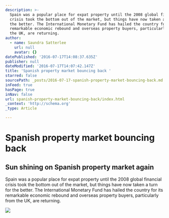 ```yaml
---
description: >-
  Spain was a popular place for expat property until the 2008 global financial
  crisis took the bottom out of the market, but things have now taken a turn for
  the better. The International Monetary Fund has hailed the country for its
  remarkable economic rebound and overseas property buyers, particularly from
  the UK, are returning.
author:
  - name: Saundra Satterlee
    url: null
    avatar: {}
datePublished: '2016-07-17T14:08:37.635Z'
publisher: null
dateModified: '2016-07-17T14:07:42.147Z'
title: 'Spanish property market bouncing back '
starred: false
sourcePath: _posts/2016-07-17-spanish-property-market-bouncing-back.md
inFeed: true
hasPage: true
inNav: false
url: spanish-property-market-bouncing-back/index.html
_context: 'http://schema.org'
_type: Article

---
```

# Spanish property market bouncing back 

<article style=""><h1>Sun shining on Spanish property market again</h1><p>Spain was a popular place for expat property until the 2008 global financial crisis took the bottom out of the market, but things have now taken a turn for the better. The International Monetary Fund has hailed the country for its remarkable economic rebound and overseas property buyers, particularly from the UK, are returning.</p><img src="http://www.telegraph.co.uk/content/dam/expat/2016/04/11/GettyImages-482121510-xlarge_trans++9ib4wCbGPGgIbG5MT518G_QQxOFQKCSwIPdHzYeDxE8.jpg" /></article>